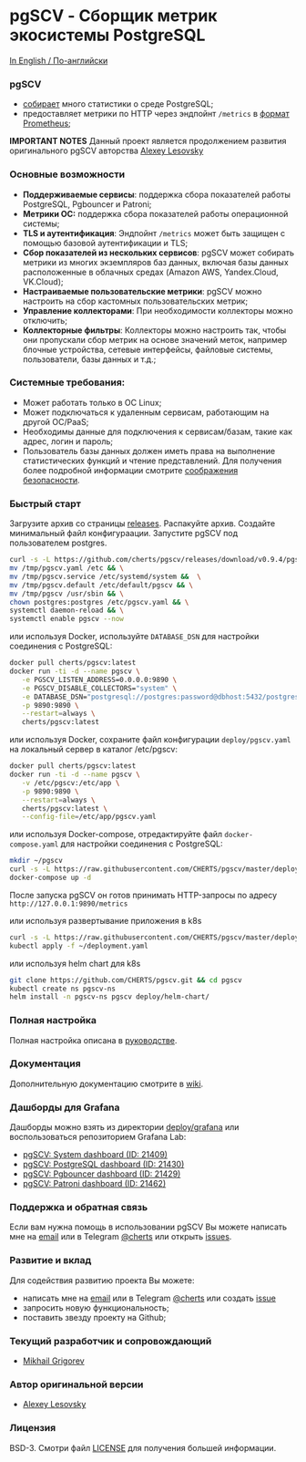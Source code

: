 # pgSCV - Сборщик метрик экосистемы PostgreSQL

[In English / По-английски](README.md)

### pgSCV
- [собирает](https://github.com/cherts/pgscv/wiki/Collectors) много статистики о среде PostgreSQL;
- предоставляет метрики по HTTP через эндпойнт `/metrics` в [формат Prometheus](https://prometheus.io/docs/concepts/data_model/);

**IMPORTANT NOTES**
Данный проект является продолжением развития оригинального pgSCV авторства [Alexey Lesovsky](https://github.com/lesovsky)

### Основные возможности
- **Поддерживаемые сервисы**: поддержка сбора показателей работы PostgreSQL, Pgbouncer и Patroni;
- **Метрики ОС:** поддержка сбора показателей работы операционной системы;
- **TLS и аутентификация**: Эндпойнт `/metrics` может быть защищен с помощью базовой аутентификации и TLS;
- **Сбор показателей из нескольких сервисов**: pgSCV может собирать метрики из многих экземпляров баз данных, включая базы данных расположенные в облачных средах (Amazon AWS, Yandex.Cloud, VK.Cloud);
- **Настраиваемые пользовательские метрики**: pgSCV можно настроить на сбор кастомных пользовательских метрик;
- **Управление коллекторами**: При необходимости коллекторы можно отключить;
- **Коллекторные фильтры**: Коллекторы можно настроить так, чтобы они пропускали сбор метрик на основе значений меток, например блочные устройства, сетевые интерфейсы, файловые системы, пользователи, базы данных и т.д.;

### Системные требования:
- Может работать только в ОС Linux;
- Может подключаться к удаленным сервисам, работающим на другой ОС/PaaS;
- Необходимы данные для подключения к сервисам/базам, такие как адрес, логин и пароль;
- Пользователь базы данных должен иметь права на выполнение статистических функций и чтение представлений.
  Для получения более подробной информации смотрите [соображения безопасности](https://github.com/cherts/pgscv/wiki/Security-considerations).

### Быстрый старт
Загрузите архив со страницы [releases](https://github.com/cherts/pgscv/releases). Распакуйте архив. Создайте минимальный файл конфигураации. Запустите pgSCV под пользователем postgres.

```bash
curl -s -L https://github.com/cherts/pgscv/releases/download/v0.9.4/pgscv_0.9.4_linux_amd64.tar.gz -o - | tar xzf - -C /tmp && \
mv /tmp/pgscv.yaml /etc && \
mv /tmp/pgscv.service /etc/systemd/system &&  \
mv /tmp/pgscv.default /etc/default/pgscv && \
mv /tmp/pgscv /usr/sbin && \
chown postgres:postgres /etc/pgscv.yaml && \
systemctl daemon-reload && \
systemctl enable pgscv --now
```

или используя Docker, используйте `DATABASE_DSN` для настройки соединения с PostgreSQL:
```bash
docker pull cherts/pgscv:latest
docker run -ti -d --name pgscv \
   -e PGSCV_LISTEN_ADDRESS=0.0.0.0:9890 \
   -e PGSCV_DISABLE_COLLECTORS="system" \
   -e DATABASE_DSN="postgresql://postgres:password@dbhost:5432/postgres" \
   -p 9890:9890 \
   --restart=always \
   cherts/pgscv:latest
```

или используя Docker, сохраните файл конфигурации `deploy/pgscv.yaml` на локальный сервер в каталог /etc/pgscv:
```bash
docker pull cherts/pgscv:latest
docker run -ti -d --name pgscv \
   -v /etc/pgscv:/etc/app \
   -p 9890:9890 \
   --restart=always \
   cherts/pgscv:latest \
   --config-file=/etc/app/pgscv.yaml
```

или используя Docker-compose, отредактируйте файл `docker-compose.yaml` для настройки соединения с PostgreSQL:
```bash
mkdir ~/pgscv
curl -s -L https://raw.githubusercontent.com/CHERTS/pgscv/master/deploy/docker-compose.yaml -o ~/pgscv/docker-compose.yaml && cd ~/pgscv
docker-compose up -d
```

После запуска pgSCV он готов принимать HTTP-запросы по адресу `http://127.0.0.1:9890/metrics`

или используя развертывание приложения в k8s
```bash
curl -s -L https://raw.githubusercontent.com/CHERTS/pgscv/master/deploy/deployment.yaml -o ~/deployment.yaml
kubectl apply -f ~/deployment.yaml
```

или используя helm chart для k8s
```bash
git clone https://github.com/CHERTS/pgscv.git && cd pgscv
kubectl create ns pgscv-ns
helm install -n pgscv-ns pgscv deploy/helm-chart/
```

### Полная настройка
Полная настройка описана в [руководстве](https://github.com/cherts/pgscv/wiki/Setup-for-regular-users).

### Документация
Дополнительную документацию смотрите в [wiki](https://github.com/cherts/pgscv/wiki).

### Дашборды для Grafana

Дашборды можно взять из директории [deploy/grafana](deploy/grafana) или воспользоваться репозиторием Grafana Lab:
- [pgSCV: System dashboard (ID: 21409)](https://grafana.com/grafana/dashboards/21409-pgscv-system-new/)
- [pgSCV: PostgreSQL dashboard (ID: 21430)](https://grafana.com/grafana/dashboards/21430-pgscv-postgresql-new/)
- [pgSCV: Pgbouncer dashboard (ID: 21429)](https://grafana.com/grafana/dashboards/21429-pgscv-pgbouncer-new/)
- [pgSCV: Patroni dashboard (ID: 21462)](https://grafana.com/grafana/dashboards/21462-pgscv-patroni-new/)

### Поддержка и обратная связь
Если вам нужна помощь в использовании pgSCV Вы можете написать мне на [email](sleuthhound@gmail.com) или в Telegram [@cherts](https://t.me/cherts) или открыть [issues](https://github.com/cherts/pgscv/issues).

### Развитие и вклад
Для содействия развитию проекта Вы можете:
- написать мне на [email](mailto:sleuthhound@gmail.com) или в Telegram [@cherts](https://t.me/cherts) или создать [issue](https://github.com/cherts/pgscv/issues)
- запросить новую функциональность;
- поставить звезду проекту на Github;

### Текущий разработчик и сопровождающий
- [Mikhail Grigorev](https://github.com/cherts)

### Автор оригинальной версии
- [Alexey Lesovsky](https://github.com/lesovsky)

### Лицензия
BSD-3. Смотри файл [LICENSE](./LICENSE) для получения большей информации.
